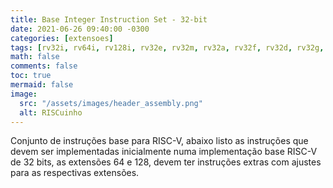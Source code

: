```yaml
---
title: Base Integer Instruction Set - 32-bit
date: 2021-06-26 09:40:00 -0300
categories: [extensoes]
tags: [rv32i, rv64i, rv128i, rv32e, rv32m, rv32a, rv32f, rv32d, rv32g, rv32q, rv32c, rv32b, rv32j, rv32t, rv32p, rv32h, rv32s, rv32n,  extensoes, 32bits, instrucoes, isa]
math: false
comments: false
toc: true
mermaid: false
image:
  src: "/assets/images/header_assembly.png"
  alt: RISCuinho
---
```


Conjunto de instruções base para RISC-V, abaixo listo as instruções que devem ser implementadas inicialmente numa implementação base RISC-V de 32 bits, as extensões 64 e 128, devem ter instruções extras com ajustes para as respectivas extensões.
